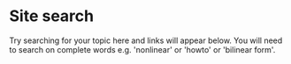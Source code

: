 # Site search

Try searching for your topic here and links will appear below.  You will need to search on complete words e.g. 'nonlinear' or 'howto' or 'bilinear form'.

